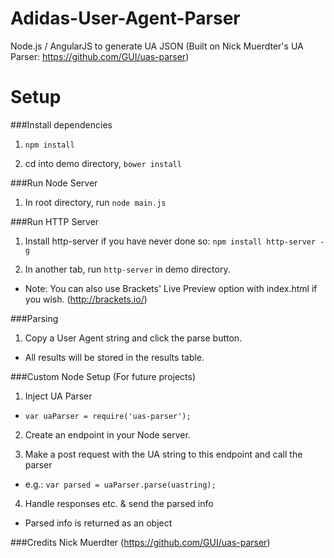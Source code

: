 # Adidas-User-Agent-Parser
Node.js / AngularJS to generate UA JSON (Built on Nick Muerdter's UA Parser: https://github.com/GUI/uas-parser)
# Setup

###Install dependencies
1) `npm install`

2) cd into demo directory, `bower install`


###Run Node Server
1) In root directory, run `node main.js`

###Run HTTP Server
1) Install http-server if you have never done so:
`npm install http-server -g`

2) In another tab, run `http-server` in demo directory. 
* Note: You can also use Brackets' Live Preview option with index.html if you wish. (http://brackets.io/)

###Parsing
1) Copy a User Agent string and click the parse button.
* All results will be stored in the results table. 

###Custom Node Setup (For future projects)
1) Inject UA Parser
* `var uaParser = require('uas-parser');`

2) Create an endpoint in your Node server.

3) Make a post request with the UA string to this endpoint and call the parser
* e.g.: `var parsed = uaParser.parse(uastring);`

4) Handle responses etc. & send the parsed info
* Parsed info is returned as an object

###Credits 
Nick Muerdter (https://github.com/GUI/uas-parser)
